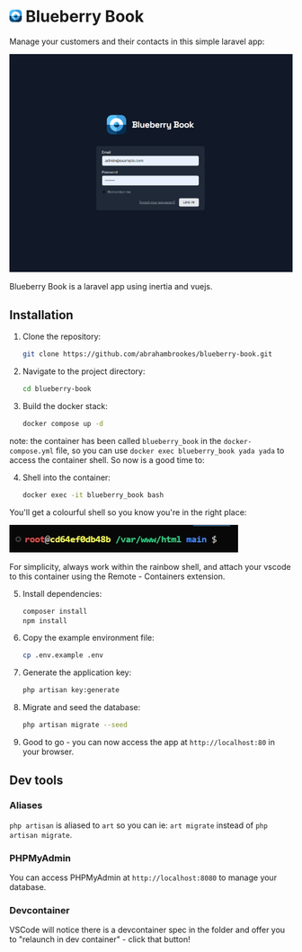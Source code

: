 # <img src="readme_files/brand-icon-128.png" alt="Blueberry Book" width="22" /> Blueberry Book

Manage your customers and their contacts in this simple laravel app:

<img src="readme_files/blueberry-book-run-through.gif" alt="Blueberry Book demo" />

Blueberry Book is a laravel app using inertia and vuejs.

## Installation
1. Clone the repository:
   ```bash
   git clone https://github.com/abrahambrookes/blueberry-book.git
   ```
2. Navigate to the project directory:
   ```bash
   cd blueberry-book
   ```
3. Build the docker stack:
   ```bash
   docker compose up -d
   ```
note: the container has been called `blueberry_book` in the `docker-compose.yml` file, so you can use `docker exec blueberry_book yada yada` to access the container shell. So now is a good time to:

4. Shell into the container:
   ```bash
   docker exec -it blueberry_book bash
   ```
You'll get a colourful shell so you know you're in the right place:

<img src="readme_files/rainbow-shell.jpg" alt="Blueberry Book Shell" />

For simplicity, always work within the rainbow shell, and attach your vscode to this container using the Remote - Containers extension.

5. Install dependencies:
   ```bash
   composer install
   npm install
   ```
6. Copy the example environment file:
   ```bash
   cp .env.example .env
   ```
7. Generate the application key:
   ```bash
   php artisan key:generate
   ```
8. Migrate and seed the database:
   ```bash
   php artisan migrate --seed
   ```
9. Good to go - you can now access the app at `http://localhost:80` in your browser.

## Dev tools
### Aliases
`php artisan` is aliased to `art` so you can ie: `art migrate` instead of `php artisan migrate`.

### PHPMyAdmin
You can access PHPMyAdmin at `http://localhost:8080` to manage your database.

### Devcontainer
VSCode will notice there is a devcontainer spec in the folder and offer you to "relaunch in dev container" - click that button!
